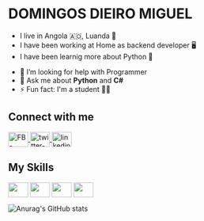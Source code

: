 DOMINGOS DIEIRO MIGUEL
=======

* I live in Angola 🇦🇴, Luanda 🌴
* I have been working at Home as backend developer 🖥️
* I have been learnig more about Python 🐍 
- 🤔 I’m looking for help with Programmer
- 💬 Ask me about **Python** and **C#**
- ⚡ Fun fact: I'm a student 👨‍🎓 

## Connect with me
<a href="https://www.facebook.com/dieiroDM" target="_blank">
  <img align="center" alt="FB-dieiroDM" height="30" width="40" src="https://cdn.jsdelivr.net/gh/devicons/devicon/icons/facebook/facebook-original.svg" style="max-width:100%;">
</a>
<a href="https://twitter.com/dieiroDM" target="_blank">
  <img align="center" alt="twitter-dieiroDM" height="30" width="40" src="https://cdn.jsdelivr.net/gh/devicons/devicon/icons/twitter/twitter-original.svg" style="max-width:100%;">
</a>
<a href="https://www.linkedin.com/in/domingos-dieiro-miguel-5b6919188" target="_blank">
  <img align="center" alt="linkedin-dieiroDM" height="30" width="40" src="https://cdn.jsdelivr.net/gh/devicons/devicon/icons/linkedin/linkedin-original.svg" style="max-width:100%;">
</a>

## My Skills
<img align="center" alt="" height="30" width="40" src="https://cdn.jsdelivr.net/gh/devicons/devicon/icons/python/python-original.svg"></img>
<img align="center" alt="" height="30" width="40" src="https://cdn.jsdelivr.net/gh/devicons/devicon/icons/csharp/csharp-original.svg"></img>
<img align="center" alt="" height="30" width="40" src="https://cdn.jsdelivr.net/gh/devicons/devicon/icons/dotnetcore/dotnetcore-original.svg"></img>
<img align="center" alt="" height="30" width="40" src="https://cdn.jsdelivr.net/gh/devicons/devicon/icons/git/git-original.svg"></img>


![Anurag's GitHub stats](https://github-readme-stats.vercel.app/api?username=dieiroDM&show_icons=true&theme=dracula)

